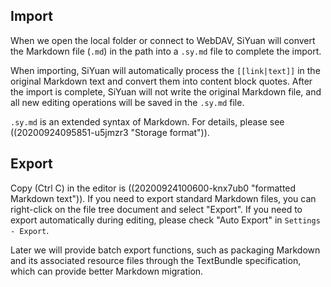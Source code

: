 ## Import

When we open the local folder or connect to WebDAV, SiYuan will convert the Markdown file (`.md`) in the path into a `.sy.md` file to complete the import.

When importing, SiYuan will automatically process the `[[link|text]]` in the original Markdown text and convert them into content block quotes. After the import is complete, SiYuan will not write the original Markdown file, and all new editing operations will be saved in the `.sy.md` file.

`.sy.md` is an extended syntax of Markdown. For details, please see ((20200924095851-u5jmzr3 "Storage format")).

## Export

Copy (Ctrl C) in the editor is ((20200924100600-knx7ub0 "formatted Markdown text")). If you need to export standard Markdown files, you can right-click on the file tree document and select "Export". If you need to export automatically during editing, please check "Auto Export" in `Settings - Export`.

Later we will provide batch export functions, such as packaging Markdown and its associated resource files through the TextBundle specification, which can provide better Markdown migration.
